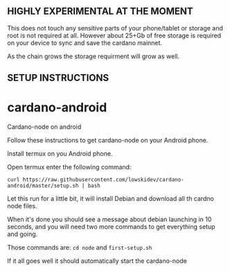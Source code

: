 ## HIGHLY EXPERIMENTAL AT THE MOMENT

This does not touch any sensitive parts of your phone/tablet or storage and root is not required at all.
However about 25+Gb of free storage is required on your device to sync and save the cardano mainnet.

As the chain grows the storage requirment will grow as well.

## SETUP INSTRUCTIONS ##
# cardano-android
Cardano-node on android 

Follow these instructions to get cardano-node on your Android phone.

Install termux on you Android phone.

Open termux enter the following command: 

`curl https://raw.githubusercontent.com/lowskidev/cardano-android/master/setup.sh | bash`

Let this run for a little bit, it will install Debian and download all th cardno node files.

When it's done you should see a message about debian launching in 10 seconds,
and you will need two more commands to get everything setup and going.

Those commands are:
`cd node`
and
`first-setup.sh`

If it all goes well it should automatically start the cardano-node
